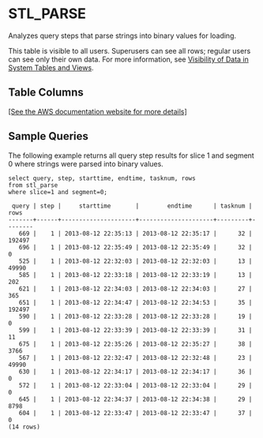 # STL\_PARSE<a name="r_STL_PARSE"></a>

Analyzes query steps that parse strings into binary values for loading\.

This table is visible to all users\. Superusers can see all rows; regular users can see only their own data\. For more information, see [Visibility of Data in System Tables and Views](c_visibility-of-data.md)\.

## Table Columns<a name="r_STL_PARSE-table-columns"></a>

[\[See the AWS documentation website for more details\]](http://docs.aws.amazon.com/redshift/latest/dg/r_STL_PARSE.html)

## Sample Queries<a name="r_STL_PARSE-sample-queries"></a>

The following example returns all query step results for slice 1 and segment 0 where strings were parsed into binary values\. 

```
select query, step, starttime, endtime, tasknum, rows
from stl_parse
where slice=1 and segment=0;
```

```
 query | step |     starttime       |        endtime      | tasknum |  rows
-------+------+---------------------+---------------------+---------+--------
   669 |    1 | 2013-08-12 22:35:13 | 2013-08-12 22:35:17 |      32 | 192497
   696 |    1 | 2013-08-12 22:35:49 | 2013-08-12 22:35:49 |      32 |      0
   525 |    1 | 2013-08-12 22:32:03 | 2013-08-12 22:32:03 |      13 |  49990
   585 |    1 | 2013-08-12 22:33:18 | 2013-08-12 22:33:19 |      13 |    202
   621 |    1 | 2013-08-12 22:34:03 | 2013-08-12 22:34:03 |      27 |    365
   651 |    1 | 2013-08-12 22:34:47 | 2013-08-12 22:34:53 |      35 | 192497
   590 |    1 | 2013-08-12 22:33:28 | 2013-08-12 22:33:28 |      19 |      0
   599 |    1 | 2013-08-12 22:33:39 | 2013-08-12 22:33:39 |      31 |     11
   675 |    1 | 2013-08-12 22:35:26 | 2013-08-12 22:35:27 |      38 |   3766
   567 |    1 | 2013-08-12 22:32:47 | 2013-08-12 22:32:48 |      23 |  49990
   630 |    1 | 2013-08-12 22:34:17 | 2013-08-12 22:34:17 |      36 |      0
   572 |    1 | 2013-08-12 22:33:04 | 2013-08-12 22:33:04 |      29 |      0
   645 |    1 | 2013-08-12 22:34:37 | 2013-08-12 22:34:38 |      29 |   8798
   604 |    1 | 2013-08-12 22:33:47 | 2013-08-12 22:33:47 |      37 |      0
(14 rows)
```